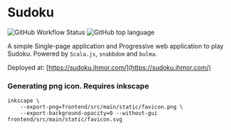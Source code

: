 # Sudoku

![GitHub Workflow Status](https://img.shields.io/github/workflow/status/gregor-i/sudoku/website?style=plastic)
![GitHub top language](https://img.shields.io/github/languages/top/gregor-i/sudoku?style=plastic)

A simple Single-page application and Progressive web application to play Sudoku. Powered by `Scala.js`, `snabbdom` and `bulma`.

Deployed at: [https://sudoku.ihmor.com/](https://sudoku.ihmor.com/)

### Generating png icon. Requires inkscape
```
inkscape \
    --export-png=frontend/src/main/static/favicon.png \
    --export-background-opacity=0 --without-gui frontend/src/main/static/favicon.svg
```
